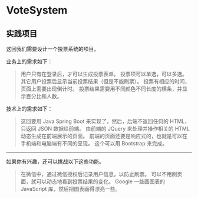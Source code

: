 # VoteSystem


## 实践项目

这回我们需要设计一个投票系统的项目。

业务上的需求如下：
> 用户只有在登录后，才可以生成投票表单。
> 投票项可以单选，可以多选。
> 其它用户投票后显示当前投票结果（但是不能刷票）。
> 投票有相应的时间，页面上需要出现倒计时。
> 投票结果需要用不同颜色不同长度的横条，并显示百分比和人数。
 


技术上的需求如下：
> 这回要用 Java Spring Boot 来实现了，然后，后端不返回任何的 HTML，只返回 JSON 数据给前端。
> 由前端的 JQuery 来处理并操作相关的 HTML 动态生成在前端展示的页面。
> 前端的页面还要是响应式的，也就是可以在手机端和电脑端有不同的呈现。 这个可以用 Bootstrap 来完成。
> 
---
如果你有兴趣，还可以挑战以下这些功能。
> 在微信中，通过微信授权后记录用户信息，以防止刷票。
> 可以不用刷页面，就可以动态地看到投票结果的变化。
> Google 一些画图表的 JavaScript 库，然后把图表画得漂亮一些。
